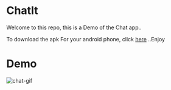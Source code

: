 # ChatIt

Welcome to this repo, this is a Demo of the Chat app..

To download the apk For your android phone, click [here](https://drive.google.com/file/d/1VrHO5q5FXE78WKqvva9q1wLey-ob3q1h/view?usp=sharing) ..Enjoy


# Demo
![chat-gif](https://user-images.githubusercontent.com/42491873/90986513-6cf5af00-e57b-11ea-8aed-d64cd201f60e.gif)


